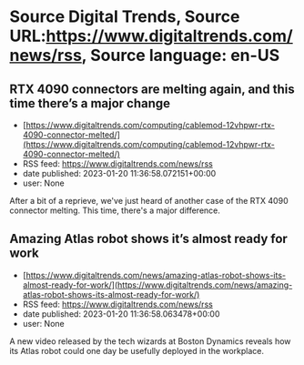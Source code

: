 # Source Digital Trends, Source URL:https://www.digitaltrends.com/news/rss, Source language: en-US

## RTX 4090 connectors are melting again, and this time there’s a major change
 - [https://www.digitaltrends.com/computing/cablemod-12vhpwr-rtx-4090-connector-melted/](https://www.digitaltrends.com/computing/cablemod-12vhpwr-rtx-4090-connector-melted/)
 - RSS feed: https://www.digitaltrends.com/news/rss
 - date published: 2023-01-20 11:36:58.072151+00:00
 - user: None

After a bit of a reprieve, we've just heard of another case of the RTX 4090 connector melting. This time, there's a major difference.

## Amazing Atlas robot shows it’s almost ready for work
 - [https://www.digitaltrends.com/news/amazing-atlas-robot-shows-its-almost-ready-for-work/](https://www.digitaltrends.com/news/amazing-atlas-robot-shows-its-almost-ready-for-work/)
 - RSS feed: https://www.digitaltrends.com/news/rss
 - date published: 2023-01-20 11:36:58.063478+00:00
 - user: None

A new video released by the tech wizards at Boston Dynamics reveals how its Atlas robot could one day be usefully deployed in the workplace.
